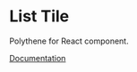 # List Tile

Polythene for React component.

[Documentation](https://github.com/ArthurClemens/polythene/blob/master/packages/docs/components/react/list-tile.md)
